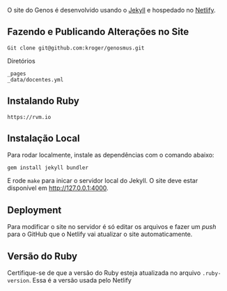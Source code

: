 O site do Genos é desenvolvido usando o [Jekyll](https://jekyllrb.com)
e hospedado no [Netlify](https://app.netlify.com).

## Fazendo e Publicando Alterações no Site

	Git clone git@github.com:kroger/genosmus.git

Diretórios

    _pages
	_data/docentes.yml
    
## Instalando Ruby

    https://rvm.io

## Instalação Local

Para rodar localmente, instale as dependências com o comando abaixo:

	gem install jekyll bundler

E rode `make` para inicar o servidor local do Jekyll. O site deve
estar disponível em http://127.0.0.1:4000.


## Deployment

Para modificar o site no servidor é só editar os arquivos e fazer um
*push* para o GitHub que o Netlify vai atualizar o site
automaticamente.


## Versão do Ruby

Certifique-se de que a versão do Ruby esteja atualizada no arquivo
`.ruby-version`. Essa é a versão usada pelo Netlify
